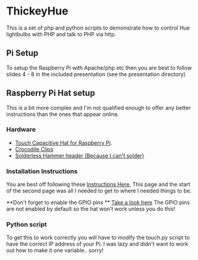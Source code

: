 # ThickeyHue

This is a set of php and python scripts to demonstrate how to control Hue lightbulbs with PHP and talk to PHP via http.

## Pi Setup
To setup the Raspberry Pi with Apache/php etc then you are best to follow slides 4 - 8 in the included presentation (see the presentation directory)

## Raspberry Pi Hat setup
This is a bit more complex and I'm not qualified enough to offer any better instructions than the ones that appear online.

### Hardware
* [Touch Capacitive Hat for Raspberry Pi](https://shop.pimoroni.com/products/adafruit-capacitive-touch-hat-for-raspberry-pi-mini-kit-mpr121).
* [Crocodile Clips](https://shop.pimoroni.com/products/crocodile-leads-set-of-10) 
* [Solderless Hammer header (Because I can't solder)](https://shop.pimoroni.com/products/gpio-hammer-header)

### Installation Instructions
You are best off following these [Instructions Here](https://learn.adafruit.com/mpr121-capacitive-touch-sensor-on-raspberry-pi-and-beaglebone-black/software), This page and the start of the second page was all I needed to get to where I needed things to be.

**Don't forget to enable the GPIO pins ** [Take a look here](https://learn.adafruit.com/adafruits-raspberry-pi-lesson-4-gpio-setup/configuring-i2c#installing-kernel-support-with-raspi-config) The GPIO pins are not enabled by default so the hat won't work unless you do this!

### Python script
To get this to work correctly you will have to modify the touch.py script to have the correct IP address of your Pi.  I was lazy and didn't want to work out how to make it one variable.. sorry!